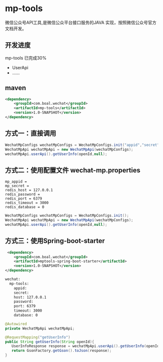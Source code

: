 # mp-tools
微信公众号API工具,是微信公众平台接口服务的JAVA 实现，按照微信公众号官方文档开发。


## 开发进度
mp-tools  已完成30%

* UserApi 
* ......

## maven

```xml
<dependency>
    <groupId>com.boal.wechat</groupId>
    <artifactId>mp-tools</artifactId>
    <version>1.0-SNAPSHOT</version>
</dependency>
```
## 方式一：直接调用
```java
WechatMpConfigs wechatMpConfigs = WechatMpConfigs.init("appid","secret","127.0.0.1",6379,3000,null,0);
WechatMpApi wechatMpApi = new WechatMpApi(wechatMpConfigs);
wechatMpApi.userApi().getUserInfo(openId,null);
```
## 方式二：使用配置文件 wechat-mp.properties
```
mp_appid =
mp_secret = 
redis_host = 127.0.0.1
redis_password =
redis_port = 6379
redis_timeout = 3000
redis_database = 0
```
```java
WechatMpConfigs wechatMpConfigs = WechatMpConfigs.init();
WechatMpApi wechatMpApi = new WechatMpApi(wechatMpConfigs);
wechatMpApi.userApi().getUserInfo(openId,null);
```
## 方式三：使用Spring-boot-starter
```xml
 <dependency>
    <groupId>com.boal.wechat</groupId>
    <artifactId>mptools-spring-boot-starter</artifactId>
    <version>1.0-SNAPSHOT</version>
</dependency>
```
```xml
wechat:
  mp-tools:
    appid:
    secret:
    host: 127.0.0.1
    password:
    port: 6379
    timeout: 3000
    database: 0
```
```java
@Autowired
private WechatMpApi wechatMpApi;

@RequestMapping("getUserInfo")
public String getUserInfo(String openId){
   UserInfoResponse response = wechatMpApi.userApi().getUserInfo(openId,null);
   return GsonFactory.getGson().toJson(response);
}
```
